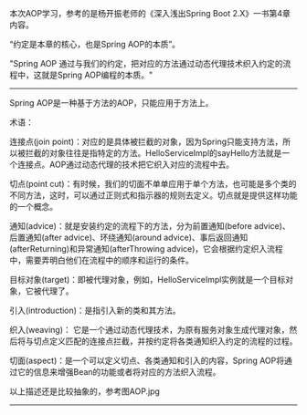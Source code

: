 本次AOP学习，参考的是杨开振老师的《深入浅出Spring Boot 2.X》一书第4章内容。

“约定是本章的核心，也是Spring AOP的本质”。

"Spring AOP 通过与我们的约定，把对应的方法通过动态代理技术织入约定的流程中，这就是Spring AOP编程的本质。"


___________________________________________________________________________________________________________________________________________________________________________________________________________________________________
Spring AOP是一种基于方法的AOP，只能应用于方法上。

术语：

连接点(join point)：对应的是具体被拦截的对象，因为Spring只能支持方法，所以被拦截的对象往往是指特定的方法。HelloServiceImpl的sayHello方法就是一个连接点。AOP通过动态代理的技术把它织入对应的流程中去。

切点(point cut)：有时候，我们的切面不单单应用于单个方法，也可能是多个类的不同方法，这时，可以通过正则式和指示器的规则去定义。切点就是提供这样功能的一个概念。

通知(advice)：就是安装约定的流程下的方法，分为前置通知(before advice)、后置通知(after advice)、环绕通知(around advice)、事后返回通知(afterReturning)和异常通知(afterThrowing advice)，它会根据约定织入流程中，需要弄明白他们在流程中的顺序和运行的条件。

目标对象(target)：即被代理对象，例如，HelloServiceImpl实例就是一个目标对象，它被代理了。

引入(introduction)：是指引入新的类和其方法。

织入(weaving)： 它是一个通过动态代理技术，为原有服务对象生成代理对象，然后将与切点定义匹配的连接点拦截，并按约定将各类通知织入约定的流程的过程。

切面(aspect)：是一个可以定义切点、各类通知和引入的内容，Spring AOP将通过它的信息来增强Bean的功能或者将对应的方法织入流程。

以上描述还是比较抽象的，参考图AOP.jpg

___________________________________________________________________________________________________________________________________________________________________________________________________________________________________